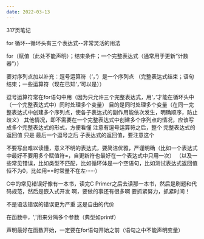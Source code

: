 ```yaml
---
date: 2022-03-13
---
```


317页笔记

for 循环--循环头有三个表达式--非常灵活的用法

for（赋值（此处不能声明）；结束条件；一个完整表达式（通常用于更新“计数器”））

要对序列点加以补充：逗号运算符（‘，’）是一个序列点 （完整表达式结束；语句结束；一些运算符（现在已知‘，’可以是））

逗号运算符常在for语句中用（因为只允许三个完整表达式，用‘，’才能在循环头中（一个完整表达式中）同时处理多个变量）
目的是同时处理多个变量（在同一完整表达式中创建多个序列点，使各子表达式的副作用能依次发生，明确顺序，防止歧义）
其他情况，即不需要在一个完整表达式中创建多个序列点的情况，应该写成多个完整表达式的形式，方便看懂
注意有逗号运算符之后，整个 完整表达式的返回值 只是 最后一个逗号之后 子表达式的返回值，要注意这个

不要写出难以读懂，意义不明的表达式，要简洁优雅，严谨明确（比如一个表达式中最好不要用多个赋值符=，自更新符也最好在一个表达式中只用一次）
（以及一些常见错误，比如类型不匹配，比如循环体是一个空语句，比如测试表达式返回值恒不为0，比如用==时常量不在左······）

C中的常见错误好像有一本书，读完C Primer之后去读那一本书，然后是刷题和代码规范，然后是嵌入式开发
 啊，要做的事还有很多啊  要抓紧努力，抓紧时间！

不是语法错误的错误更为严重 这是自由的代价

在函数中，','用来分隔多个参数（典型如printf）

声明最好在函数开始，一定要在for语句开始之前（语句之中不能声明变量）

